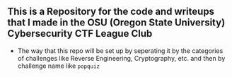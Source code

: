 ## This is a Repository for the code and writeups that I made in the OSU (Oregon State University) Cybersecurity CTF League Club
- The way that this repo will be set up by seperating it by the categories of challenges like Reverse Engineering, Cryptography, etc. and then by challenge name like `popquiz`

